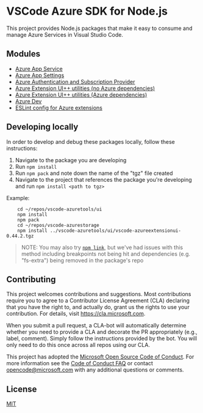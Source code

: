 # VSCode Azure SDK for Node.js

This project provides Node.js packages that make it easy to consume and manage Azure Services in Visual Studio Code.

## Modules

* [Azure App Service](appservice/)
* [Azure App Settings](appsettings/)
* [Azure Authentication and Subscription Provider](auth/)
* [Azure Extension UI++ utilities (no Azure dependencies)](utils/)
* [Azure Extension UI++ utilities (Azure dependencies)](azure/)
* [Azure Dev](dev/)
* [ESLint config for Azure extensions](eslint-config-azuretools/)

## Developing locally

In order to develop and debug these packages locally, follow these instructions:
1. Navigate to the package you are developing
1. Run `npm install`
1. Run `npm pack` and note down the name of the "tgz" file created
1. Navigate to the project that references the package you're developing and run `npm install <path to tgz>`

Example:
```
    cd ~/repos/vscode-azuretools/ui
    npm install
    npm pack
    cd ~/repos/vscode-azurestorage
    npm install ../vscode-azuretools/ui/vscode-azureextensionui-0.44.2.tgz
```

> NOTE: You may also try [`npm link`](https://docs.npmjs.com/cli/v7/commands/npm-link), but we've had issues with this method including breakpoints not being hit and dependencies (e.g. "fs-extra") being removed in the package's repo

## Contributing

This project welcomes contributions and suggestions.  Most contributions require you to agree to a
Contributor License Agreement (CLA) declaring that you have the right to, and actually do, grant us
the rights to use your contribution. For details, visit https://cla.microsoft.com.

When you submit a pull request, a CLA-bot will automatically determine whether you need to provide
a CLA and decorate the PR appropriately (e.g., label, comment). Simply follow the instructions
provided by the bot. You will only need to do this once across all repos using our CLA.

This project has adopted the [Microsoft Open Source Code of Conduct](https://opensource.microsoft.com/codeofconduct/).
For more information see the [Code of Conduct FAQ](https://opensource.microsoft.com/codeofconduct/faq/) or
contact [opencode@microsoft.com](mailto:opencode@microsoft.com) with any additional questions or comments.

## License
[MIT](LICENSE.md)

